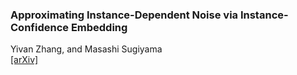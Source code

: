 ### Approximating Instance-Dependent Noise via Instance-Confidence Embedding

Yivan Zhang, and Masashi Sugiyama  
[[arXiv]](https://arxiv.org/abs/2103.13569)
